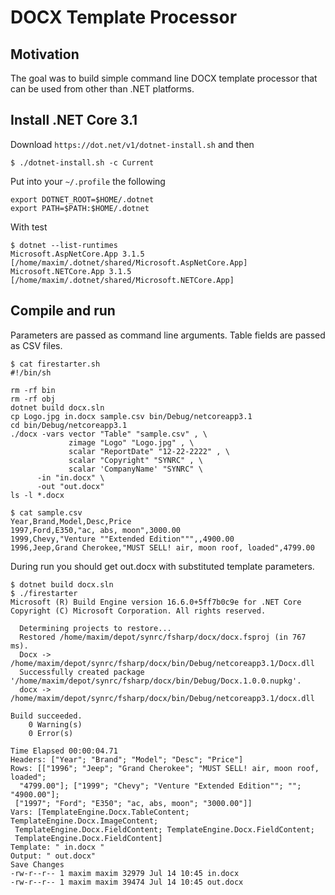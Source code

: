 # DOCX Template Processor

## Motivation

The goal was to build simple command line DOCX template processor that can be used from other than .NET platforms.

## Install .NET Core 3.1

Download `https://dot.net/v1/dotnet-install.sh` and then

```
$ ./dotnet-install.sh -c Current
```

Put into your `~/.profile` the following

```
export DOTNET_ROOT=$HOME/.dotnet
export PATH=$PATH:$HOME/.dotnet
```

With test

```
$ dotnet --list-runtimes
Microsoft.AspNetCore.App 3.1.5 [/home/maxim/.dotnet/shared/Microsoft.AspNetCore.App]
Microsoft.NETCore.App 3.1.5 [/home/maxim/.dotnet/shared/Microsoft.NETCore.App]
```

## Compile and run

Parameters are passed as command line arguments. Table fields are passed as CSV files.

```
$ cat firestarter.sh
#!/bin/sh

rm -rf bin
rm -rf obj
dotnet build docx.sln
cp Logo.jpg in.docx sample.csv bin/Debug/netcoreapp3.1
cd bin/Debug/netcoreapp3.1
./docx -vars vector "Table" "sample.csv" , \
             zimage "Logo" "Logo.jpg" , \
             scalar "ReportDate" "12-22-2222" , \
             scalar "Copyright" "SYNRC" , \
             scalar 'CompanyName' "SYNRC" \
      -in "in.docx" \
      -out "out.docx"
ls -l *.docx
```

```
$ cat sample.csv
Year,Brand,Model,Desc,Price
1997,Ford,E350,"ac, abs, moon",3000.00
1999,Chevy,"Venture ""Extended Edition""",,4900.00
1996,Jeep,Grand Cherokee,"MUST SELL! air, moon roof, loaded",4799.00
```

During run you should get out.docx with substituted template parameters.

```
$ dotnet build docx.sln
$ ./firestarter
Microsoft (R) Build Engine version 16.6.0+5ff7b0c9e for .NET Core
Copyright (C) Microsoft Corporation. All rights reserved.

  Determining projects to restore...
  Restored /home/maxim/depot/synrc/fsharp/docx/docx.fsproj (in 767 ms).
  Docx -> /home/maxim/depot/synrc/fsharp/docx/bin/Debug/netcoreapp3.1/Docx.dll
  Successfully created package '/home/maxim/depot/synrc/fsharp/docx/bin/Debug/Docx.1.0.0.nupkg'.
  docx -> /home/maxim/depot/synrc/fsharp/docx/bin/Debug/netcoreapp3.1/docx.dll

Build succeeded.
    0 Warning(s)
    0 Error(s)

Time Elapsed 00:00:04.71
Headers: ["Year"; "Brand"; "Model"; "Desc"; "Price"]
Rows: [["1996"; "Jeep"; "Grand Cherokee"; "MUST SELL! air, moon roof, loaded";
  "4799.00"]; ["1999"; "Chevy"; "Venture "Extended Edition""; ""; "4900.00"];
 ["1997"; "Ford"; "E350"; "ac, abs, moon"; "3000.00"]]
Vars: [TemplateEngine.Docx.TableContent; TemplateEngine.Docx.ImageContent;
 TemplateEngine.Docx.FieldContent; TemplateEngine.Docx.FieldContent;
 TemplateEngine.Docx.FieldContent]
Template: " in.docx "
Output: " out.docx"
Save Changes
-rw-r--r-- 1 maxim maxim 32979 Jul 14 10:45 in.docx
-rw-r--r-- 1 maxim maxim 39474 Jul 14 10:45 out.docx
```
